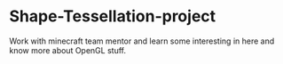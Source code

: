 # Shape-Tessellation-project
Work with minecraft team mentor and learn some interesting in here and know more about OpenGL stuff.
